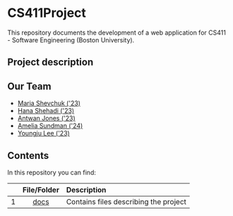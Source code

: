 # CS411Project

This repository documents the development of a web application for CS411 - Software Engineering (Boston University). 

## Project description

## Our Team 
* [Maria Shevchuk ('23)](https://github.com/mariashev)
* [Hana Shehadi ('23)](https://github.com/hanashehadi)
* [Antwan Jones ('23)](https://github.com/antwanj2)
* [Amelia Sundman ('24)](https://github.com/AmeliaSund)
* [Youngju Lee ('23)](https://github.com/Jenna20001121)

## Contents

In this repository you can find: 

|  | **File/Folder**                   |                                  Description                               |
|-:|:---------------------------------:|:---------------------------------------------------------------------------|
| 1| [docs](./docs)  |  Contains files describing the project  |


